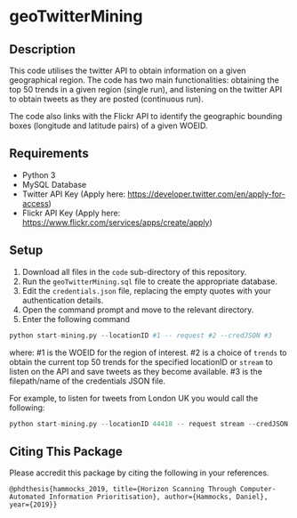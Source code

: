 # geoTwitterMining


## Description

This code utilises the twitter API to obtain information on a given geographical region. The code has two main functionalities: obtaining the top 50 trends in a given region (single run), and listening on the twitter API to obtain tweets as they are posted (continuous run).

The code also links with the Flickr API to identify the geographic bounding boxes (longitude and latitude pairs) of a given WOEID.

## Requirements

- Python 3
- MySQL Database
- Twitter API Key (Apply here: https://developer.twitter.com/en/apply-for-access)
- Flickr API Key (Apply here: https://www.flickr.com/services/apps/create/apply)

## Setup

1. Download all files in the `code` sub-directory of this repository.
2. Run the `geoTwitterMining.sql` file to create the appropriate database.
3. Edit the `credentials.json` file, replacing the empty quotes with your authentication details.
4. Open the command prompt and move to the relevant directory.
5. Enter the following command

```python
python start-mining.py --locationID #1 -- request #2 --credJSON #3
```
where:
\#1 is the WOEID for the region of interest.
\#2 is a choice of `trends` to obtain the current top 50 trends for the specified locationID or `stream` to listen on the API and save tweets as they become available.
\#3 is the filepath/name of the credentials JSON file.

For example, to listen for tweets from London UK you would call the following:
```python
python start-mining.py --locationID 44418 -- request stream --credJSON credentials.json
```

## Citing This Package
Please accredit this package by citing the following in your references. 

```
@phdthesis{hammocks_2019, title={Horizon Scanning Through Computer-Automated Information Prioritisation}, author={Hammocks, Daniel}, year={2019}}
```
